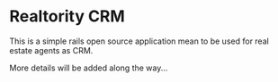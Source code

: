 # Realtority CRM

This is a simple rails open source application mean to be used for real estate agents as CRM.

More details will be added along the way...